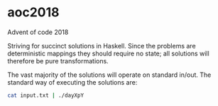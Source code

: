 # aoc2018
Advent of code 2018

Striving for succinct solutions in Haskell.
Since the problems are deterministic mappings they should require no state; all solutions will therefore be pure transformations.

The vast majority of the solutions will operate on standard in/out.
The standard way of executing the solutions are:
```bash
cat input.txt | ./dayXpY
```
